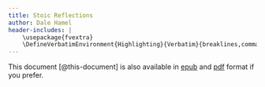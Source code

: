 ```yaml
---
title: Stoic Reflections
author: Dale Hamel
header-includes: |
    \usepackage{fvextra}
    \DefineVerbatimEnvironment{Highlighting}{Verbatim}{breaklines,commandchars=\\\{\}}
---
```


This document [@this-document] is also available in [epub](./output/doc.epub) and [pdf](./output/doc.pdf) format if you prefer.

